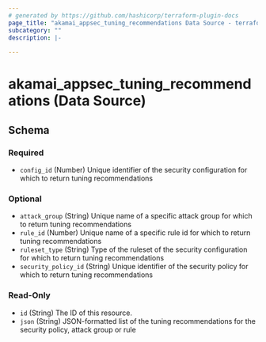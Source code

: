 ```yaml
---
# generated by https://github.com/hashicorp/terraform-plugin-docs
page_title: "akamai_appsec_tuning_recommendations Data Source - terraform-provider-akamai"
subcategory: ""
description: |-
  
---
```


# akamai_appsec_tuning_recommendations (Data Source)





<!-- schema generated by tfplugindocs -->
## Schema

### Required

- `config_id` (Number) Unique identifier of the security configuration for which to return tuning recommendations

### Optional

- `attack_group` (String) Unique name of a specific attack group for which to return tuning recommendations
- `rule_id` (Number) Unique name of a specific rule id for which to return tuning recommendations
- `ruleset_type` (String) Type of the ruleset of the security configuration for which to return tuning recommendations
- `security_policy_id` (String) Unique identifier of the security policy for which to return tuning recommendations

### Read-Only

- `id` (String) The ID of this resource.
- `json` (String) JSON-formatted list of the tuning recommendations for the security policy, attack group or rule
